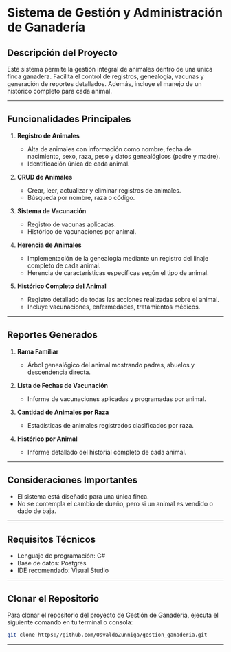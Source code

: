 # **Sistema de Gestión y Administración de Ganadería**

## **Descripción del Proyecto**
Este sistema permite la gestión integral de animales dentro de una única finca ganadera. Facilita el control de registros, genealogía, vacunas y generación de reportes detallados. Además, incluye el manejo de un histórico completo para cada animal.

---

## **Funcionalidades Principales**  

1. **Registro de Animales**  
   - Alta de animales con información como nombre, fecha de nacimiento, sexo, raza, peso y datos genealógicos (padre y madre).  
   - Identificación única de cada animal.

2. **CRUD de Animales**  
   - Crear, leer, actualizar y eliminar registros de animales.  
   - Búsqueda por nombre, raza o código.

3. **Sistema de Vacunación**  
   - Registro de vacunas aplicadas.  
   - Histórico de vacunaciones por animal.

4. **Herencia de Animales**  
   - Implementación de la genealogía mediante un registro del linaje completo de cada animal.  
   - Herencia de características específicas según el tipo de animal.

5. **Histórico Completo del Animal**  
   - Registro detallado de todas las acciones realizadas sobre el animal.  
   - Incluye vacunaciones, enfermedades, tratamientos médicos.

---

## **Reportes Generados**  

1. **Rama Familiar**  
   - Árbol genealógico del animal mostrando padres, abuelos y descendencia directa.

2. **Lista de Fechas de Vacunación**  
   - Informe de vacunaciones aplicadas y programadas por animal.

3. **Cantidad de Animales por Raza**  
   - Estadísticas de animales registrados clasificados por raza.

4. **Histórico por Animal**  
   - Informe detallado del historial completo de cada animal.

---

## **Consideraciones Importantes**  
- El sistema está diseñado para una única finca.
- No se contempla el cambio de dueño, pero si un animal es vendido o dado de baja.

---

## **Requisitos Técnicos**  
- Lenguaje de programación: C#
- Base de datos: Postgres
- IDE recomendado: Visual Studio

---

## **Clonar el Repositorio**

Para clonar el repositorio del proyecto de Gestión de Ganadería, ejecuta el siguiente comando en tu terminal o consola:

```bash
git clone https://github.com/OsvaldoZunniga/gestion_ganaderia.git
```


---
